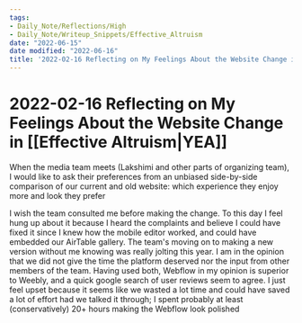 ```yaml
---
tags:
- Daily_Note/Reflections/High
- Daily_Note/Writeup_Snippets/Effective_Altruism
date: "2022-06-15"
date modified: "2022-06-16"
title: '2022-02-16 Reflecting on My Feelings About the Website Change in [[Effective Altruism|YEA]]'
---
```


# 2022-02-16 Reflecting on My Feelings About the Website Change in [[Effective Altruism|YEA]]
When the media team meets  (Lakshimi and other parts of organizing team), I would like to ask their preferences from an unbiased side-by-side comparison of our current and old website: which experience they enjoy more and look they prefer

I wish the team consulted me before making the change. To this day I feel hung up about it because I heard the complaints and believe I could have fixed it since I knew how the mobile editor worked, and could have embedded our AirTable gallery. The team's moving on to making a new version without me knowing was really jolting this year. I am in the opinion that we did not give the time the platform deserved nor the input from other members of the team. Having used both, Webflow in my opinion is superior to Weebly, and a quick google search of user reviews seem to agree. I just feel upset because it seems like we wasted a lot time and could have saved a lot of effort had we talked it through; I spent probably at least (conservatively) 20+ hours making the Webflow look polished
